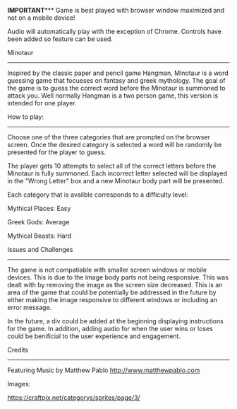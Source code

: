 ******IMPORTANT*********
 Game is best played with browser window maximized and not on a mobile device!

Audio will automatically play with the exception of Chrome. Controls have been added so feature can be used.

Minotaur
********

Inspired by the classic paper and pencil game Hangman, Minotaur is a word guessing game that focueses on fantasy and greek mythology. The goal of the game is to guess the correct word before the Minotaur is summoned to attack you. Well normally Hangman is a two person game, this version is intended for one player.


How to play:
************

Choose one of the three categories that are prompted on the browser screen. Once the desired category is selected a word will be randomly be presented for the player to guess.

The player gets 10 attempts to select all of the correct letters before the Minotaur is fully summoned. Each incorrect letter selected will be displayed in the "Wrong Letter" box and a new Minotaur body part will be presented.

Each category that is availble corresponds to a difficulty level:

Mythical Places: Easy

Greek Gods: Average

Mythical Beasts: Hard


Issues and Challenges
*********************

The game is not compatiable with smaller screen windows or mobile devices. This is due to the image body parts not being responsive. This was dealt with by removing the image as the screen size decreased. This is an area of the game that could be potentially be addressed in the future by either making the image responsive to different windows or including an error message.

In the future, a div could be added at the beginning displaying instructions for the game. In addition, adding audio for when the user wins or loses could be benificial to the user experience and engagement.



Credits
*******

Featuring Music by Matthew Pablo
http://www.matthewpablo.com

Images:

https://craftpix.net/categorys/sprites/page/3/
